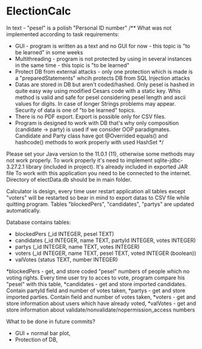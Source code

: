 # ElectionCalc

In text - "pesel" is a polish "Personal ID number"
/** What was not implemented according to task requirements:
- GUI - program is written as a text and no GUI for now - this topic is "to be learned" in some weeks
- Multithreading - program is not protected by using in several instances in the same time - this topic is "to be learned"
- Protect DB from external attacks - only one protection which is made is a "preparedStatements" whcih protects DB from 
  SQL Injection attacks
- Datas are stored in DB but aren't coded/hashed. Only pesel is hashed in quite easy way using modified Cesars code with
  a static key. Whis method is valid and safe for pesel considering pesel length and ascii values for digits. In case of
  longer Strings problems may appear. Security of data is one of "to be learned" topics.
- There is no PDF export. Export is possible only for CSV files.
- Program is designed to work with DB that's why only composition (candidate -> party) is used 
  if we consider OOP paradigmates. Candidate and Party class have got @Overrided equals() and hashcode() methods
  to work properly with used HashSet
*/

Please set your Java version to the 11.0.1 (11), otherwise some methods may not work properly.
To work properly it's need to implement sqlite-jdbc-3.27.2.1 library (included in project). 
It's already included in exported JAR file
To work with this application you need to be connected to the internet.
Directory of electData.db should be in main folder.

  Calculator is design, every time user restart application all tables except "voters" will be restarted so bear in mind
to export datas to CSV file while quitting program.
  Tables "blockedPers", "candidates", "partys" are updated automatically.

Database contains tables:
- blockedPers (_id INTEGER, pesel TEXT)
- candidates  (_id INTEGER, name  TEXT, partyId INTEGER, votes INTEGER)
- partys      (_id INTEGER, name  TEXT, votes INTEGER)
- voters      (_id INTEGER, name  TEXT, pesel TEXT, voted INTEGER (boolean))
- valVotes    (status TEXT, number INTEGER)

*blockedPers - get, and store coded "pesel" numbers of people which no voting rights. Every time user try to acces to vote,
            program compare his "pesel" with this table,
*candidates - get and store imported candidates. Contain partyId field and number of votes taken,
*partys     - get and store imported parties. Contain field and number of votes taken,
*voters     - get and store information about users which have already voted,
*valVotes   - get and store information about validate/nonvalidate/nopermission_access numbers

What to be done in future commits?
- GUI + normal bar plot,
- Protection of DB,


